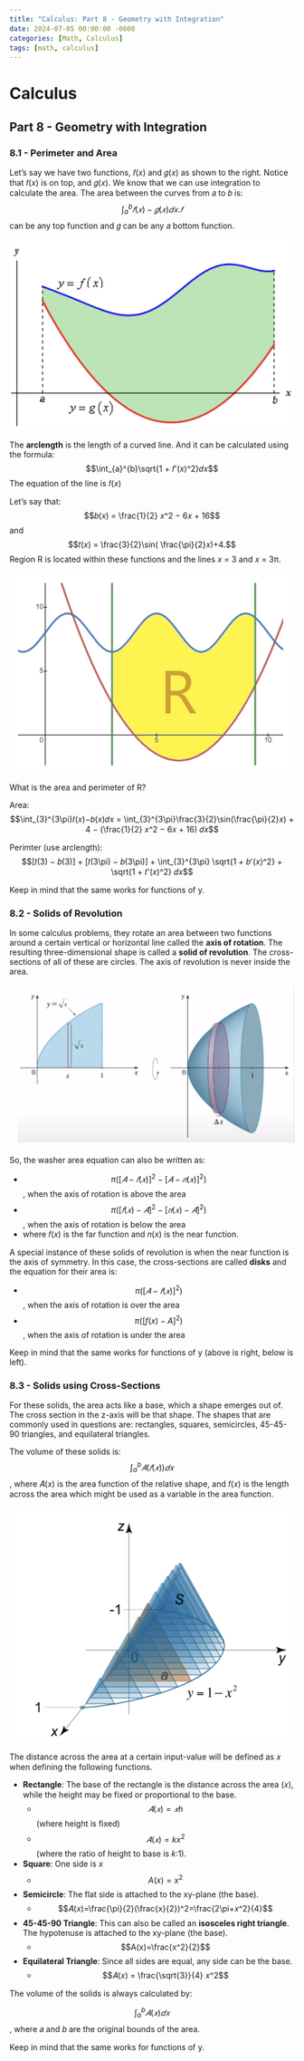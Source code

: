 ```yaml
---
title: "Calculus: Part 8 - Geometry with Integration"
date: 2024-07-05 00:00:00 -0600
categories: [Math, Calculus]
tags: [math, calculus]
---
```

<script
  src="https://cdn.mathjax.org/mathjax/latest/MathJax.js?config=TeX-AMS-MML_HTMLorMML"
  type="text/javascript">
</script>

# Calculus
## Part 8 - Geometry with Integration

### 8.1 - Perimeter and Area

Let’s say we have two functions, 𝑓(𝑥) and 𝑔(𝑥) as shown to the right. Notice that 𝑓(𝑥) is on top, and 𝑔(𝑥). We know that we can use integration to calculate the area. The area between the curves
from 𝑎 to 𝑏 is:
$$\int_{a}^{b}𝑓(𝑥) − 𝑔(𝑥)𝑑𝑥.𝑓$$ can be any top function and 𝑔 can be any 𝑎 bottom function.

![Graph](/images/calc-8-graph.png)

The **arclength** is the length of a curved line. And it can be calculated using the formula:
$$\int_{a}^{b}\sqrt{1 + 𝑓'(𝑥)^2}𝑑𝑥$$ The equation of the line is 𝑓(𝑥)

Let’s say that:
$$𝑏(𝑥) = \frac{1}{2} 𝑥^2 − 6𝑥 + 16$$ and $$𝑡(𝑥) = \frac{3}{2}\sin( \frac{\pi}{2}𝑥)+4.$$
Region R is located within these functions and the lines 𝑥 = 3 and 𝑥 = 3π.

![Graph](/images/calc-8-graph2.png)

What is the area and perimeter of R?

Area:
$$\int_{3}^{3\pi}𝑡(𝑥)−𝑏(𝑥)𝑑𝑥 = \int_{3}^{3\pi}\frac{3}{2}\sin(\frac{\pi}{2}𝑥) + 4 − (\frac{1}{2} 𝑥^2 − 6𝑥 + 16) 𝑑𝑥$$

Perimter (use arclength): 
$$[𝑡(3) − 𝑏(3)] + [𝑡(3\pi) − 𝑏(3\pi)] + \int_{3}^{3\pi} \sqrt{1 + 𝑏'(𝑥)^2} + \sqrt{1 + 𝑡'(𝑥)^2} 𝑑𝑥$$

Keep in mind that the same works for functions of y.

### 8.2 - Solids of Revolution
In some calculus problems, they rotate an area between two functions around a certain vertical or horizontal line called the **axis of rotation**. The resulting three-dimensional shape is called a **solid of revolution**. The cross-sections of all of these are circles. The axis of revolution is never inside the area.

![Graph](/images/calc-8-graph3.png)

So, the washer area equation can also be written as:
- $$\pi([𝐴 − 𝑓(𝑥)]^2 − [𝐴 − 𝑛(𝑥)]^2)$$, when the axis of rotation is above the area
- $$\pi([𝑓(𝑥) − 𝐴]^2 − [𝑛(𝑥) − 𝐴]^2)$$, when the axis of rotation is below the area
- where 𝑓(𝑥) is the far function and 𝑛(𝑥) is the near function.

A special instance of these solids of revolution is when the near function is the axis of symmetry. In this case, the cross-sections are called **disks** and the equation for their area is:
- $$\pi([𝐴 − 𝑓(𝑥)]^2)$$, when the axis of rotation is over the area
- $$\pi([f(x) − A]^2)$$, when the axis of rotation is under the area

Keep in mind that the same works for functions of y (above is right, below is left).

### 8.3 - Solids using Cross-Sections
For these solids, the area acts like a base, which a shape emerges out of. The cross section in the z-axis will be that shape. The shapes that are commonly used in questions are: rectangles, squares, semicircles, 45-45-90 triangles, and equilateral triangles.

The volume of these solids is:
$$\int_{a}^{b}𝐴(𝑓(𝑥)) 𝑑𝑥$$, where 𝐴(𝑥) is the area function of the relative shape, and 𝑓(𝑥) is the length across the area which might be used as a variable in the area function.

![Graph](/images/calc-8-graph4.png)

The distance across the area at a certain input-value will be defined as 𝑥 when defining the following functions.

- **Rectangle**: The base of the rectangle is the distance across the area (𝑥), while the height may be fixed or proportional to the base.
    - $$𝐴(𝑥) = 𝑥h$$ (where height is fixed)
    - $$𝐴(𝑥) = kx^2$$ (where the ratio of height to base is 𝑘:1).
- **Square**: One side is 𝑥
    - $$A(x) = x^2$$
- **Semicircle**: The flat side is attached to the xy-plane (the base).
    - $$𝐴(𝑥)=\frac{\pi}{2}(\frac{x}{2})^2=\frac{2\pi+𝑥^2}{4}$$
- **45-45-90 Triangle**: This can also be called an **isosceles right triangle**. The hypotenuse is attached to the xy-plane (the base).
    - $$A(x)=\frac{x^2}{2}$$
- **Equilateral Triangle**: Since all sides are equal, any side can be the base.
    - $$𝐴(𝑥) = \frac{\sqrt{3}}{4} 𝑥^2$$

The volume of the solids is always calculated by:

$$\int_{a}^{b}𝐴(𝑥) 𝑑𝑥$$, where 𝑎 and 𝑏 are the original bounds of the area.

Keep in mind that the same works for functions of y.